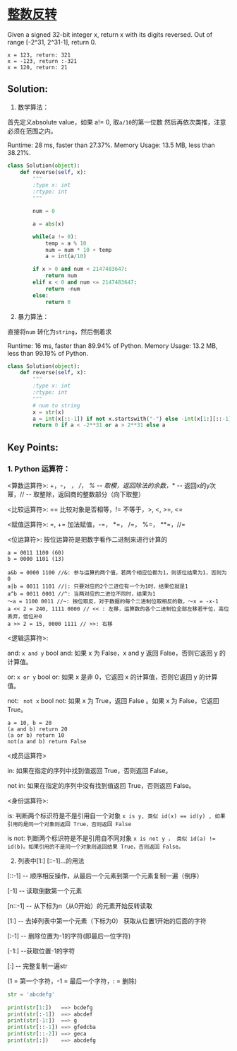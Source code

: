 # [整数反转](https://leetcode-cn.com/problems/reverse-integer/)

Given a signed 32-bit integer x, return x with its digits reversed. Out of range [-2^31, 2^31-1], return 0.

``` 
x = 123, return: 321
x = -123, return :-321
x = 120, return: 21
```

## Solution: 

1. 数学算法：

首先定义absolute value，如果 a!= 0, 取```a/10```的第一位数 然后再依次类推，注意必须在范围之内。

Runtime: 28 ms, faster than 27.37%.
Memory Usage: 13.5 MB, less than 38.21%.
```python
class Solution(object):
    def reverse(self, x):
        """
        :type x: int
        :rtype: int
        """

        num = 0

        a = abs(x) 

        while(a != 0):
            temp = a % 10
            num = num * 10 + temp
            a = int(a/10)

        if x > 0 and num < 2147483647:
            return num
        elif x < 0 and num <= 2147483647:
            return -num
        else: 
            return 0
 ```
 
 2. 暴力算法：

直接将```num``` 转化为```string```，然后倒着求

Runtime: 16 ms, faster than 89.94% of Python.
Memory Usage: 13.2 MB, less than 99.19% of Python.

```python
class Solution(object):
    def reverse(self, x):
        """
        :type x: int
        :rtype: int
        """
        # num to string 
        x = str(x)
        a = int(x[::-1]) if not x.startswith("-") else -int(x[1:][::-1])
        return 0 if a < -2**31 or a > 2**31 else a
 ```
 
 ## Key Points: 
 
 ### 1. Python 运算符：
 
 <算数运算符>: +，-， *， /， % -- 取模，返回除法的余数，** -- 返回x的y次幂，// -- 取整除，返回商的整数部分（向下取整）
 
 <比较运算符>: == 比较对象是否相等，!= 不等于，>, <, >=, <= 
 
 <赋值运算符>: =, += 加法赋值，-=， *=， /=， %=， **=，//=
 
 <位运算符>: 按位运算符是把数字看作二进制来进行计算的
 
 ```
 a = 0011 1100 (60)
 b = 0000 1101 (13)
 
 a&b = 0000 1100 //&: 参与运算的两个值，若两个相应位都为1，则该位结果为1，否则为0
 a|b = 0011 1101 //|: 只要对应的2个二进位有一个为1时，结果位就是1 
 a^b = 0011 0001 //^: 当两对应的二进位不同时，结果为1
 ～a = 1100 0011 //~: 按位取反，对于数据的每个二进制位取相反的数，～x = -x-1
 a << 2 = 240, 1111 0000 // << : 左移，运算数的各个二进制位全部左移若干位，高位丢弃，低位补0
 a >> 2 = 15, 0000 1111 // >>: 右移
 ```
 <逻辑运算符>: 
 
 and: ```x and y``` bool and: 如果 x 为 False，x and y 返回 False，否则它返回 y 的计算值。
 
 or: ```x or y``` bool or:  如果 x 是非 0，它返回 x 的计算值，否则它返回 y 的计算值。
 
 not: ``` not x``` bool not: 如果 x 为 True，返回 False 。如果 x 为 False，它返回 True。
 ```
 a = 10, b = 20 
 (a and b) return 20
 (a or b) return 10
 not(a and b) return False
 ```
 <成员运算符>
 
 in: 如果在指定的序列中找到值返回 True，否则返回 False。
 
 not in: 如果在指定的序列中没有找到值返回 True，否则返回 False。
 
 <身份运算符>:
 
 is: 判断两个标识符是不是引用自一个对象 ```x is y, 类似 id(x) == id(y) , 如果引用的是同一个对象则返回 True，否则返回 False```
 
 is not: 判断两个标识符是不是引用自不同对象
 ```x is not y ， 类似 id(a) != id(b)。如果引用的不是同一个对象则返回结果 True，否则返回 False。```
 
 
 2. 列表中[1:] [::-1]...的用法

[::-1] --  顺序相反操作，从最后一个元素到第一个元素复制一遍（倒序）

[-1] --  读取倒数第一个元素

[n::-1] -- 从下标为n（从0开始）的元素开始反转读取

[1:] -- 去掉列表中第一个元素（下标为0） 获取从位置1开始的后面的字符

[:-1] -- 删除位置为-1的字符(即最后一位字符)

[-1:] --获取位置-1的字符

[:] -- 完整复制一遍str

(1 = 第一个字符，-1 = 最后一个字符，: = 删除)

```python
str = 'abcdefg'
 
print(str[1:])   ==> bcdefg
print(str[:-1])  ==> abcdef
print(str[-1:])  ==> g
print(str[::-1]) ==> gfedcba
print(str[::-2]) ==> geca
print(str[:])    ==> abcdefg
```
